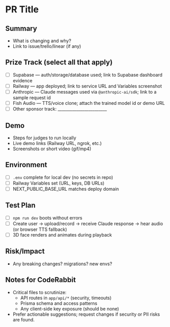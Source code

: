 # PR Title

## Summary
- What is changing and why?
- Link to issue/trello/linear (if any)

## Prize Track (select all that apply)
- [ ] Supabase — auth/storage/database used; link to Supabase dashboard evidence
- [ ] Railway — app deployed; link to service URL and Variables screenshot
- [ ] Anthropic — Claude messages used via `@anthropic-ai/sdk`; link to a sample request id
- [ ] Fish Audio — TTS/voice clone; attach the trained model id or demo URL
- [ ] Other sponsor track: ________________________

## Demo
- Steps for judges to run locally
- Live demo links (Railway URL, ngrok, etc.)
- Screenshots or short video (gif/mp4)

## Environment
- [ ] `.env` complete for local dev (no secrets in repo)
- [ ] Railway Variables set (URL, keys, DB URLs)
- [ ] NEXT_PUBLIC_BASE_URL matches deploy domain

## Test Plan
- [ ] `npm run dev` boots without errors
- [ ] Create user → upload/record → receive Claude response → hear audio (or browser TTS fallback)
- [ ] 3D face renders and animates during playback

## Risk/Impact
- Any breaking changes? migrations? new envs?

## Notes for CodeRabbit
- Critical files to scrutinize:
  - API routes in `app/api/*` (security, timeouts)
  - Prisma schema and access patterns
  - Any client-side key exposure (should be none)
- Prefer actionable suggestions; request changes if security or PII risks are found.
